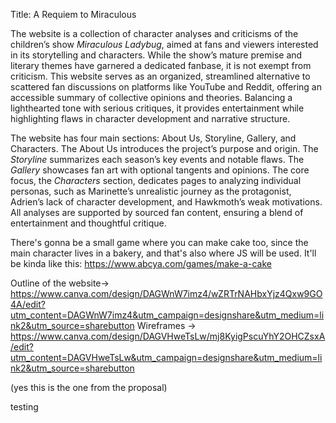 Title: A Requiem to Miraculous 

The website is a collection of character analyses and criticisms of the children’s show *Miraculous Ladybug*, aimed at fans and viewers interested in its storytelling and characters. While the show’s mature premise and literary themes have garnered a dedicated fanbase, it is not exempt from criticism. This website serves as an organized, streamlined alternative to scattered fan discussions on platforms like YouTube and Reddit, offering an accessible summary of collective opinions and theories. Balancing a lighthearted tone with serious critiques, it provides entertainment while highlighting flaws in character development and narrative structure.

The website has four main sections: About Us, Storyline, Gallery, and Characters. The About Us introduces the project’s purpose and origin. The *Storyline* summarizes each season’s key events and notable flaws. The *Gallery* showcases fan art with optional tangents and opinions. The core focus, the *Characters* section, dedicates pages to analyzing individual personas, such as Marinette’s unrealistic journey as the protagonist, Adrien’s lack of character development, and Hawkmoth’s weak motivations. All analyses are supported by sourced fan content, ensuring a blend of entertainment and thoughtful critique.

There's gonna be a small game where you can make cake too, since the main character lives in a bakery, and that's also where JS will be used.
It'll be kinda like this: https://www.abcya.com/games/make-a-cake

Outline of the website-> https://www.canva.com/design/DAGWnW7imz4/wZRTrNAHbxYjz4Qxw9GO4A/edit?utm_content=DAGWnW7imz4&utm_campaign=designshare&utm_medium=link2&utm_source=sharebutton
Wireframes ->
https://www.canva.com/design/DAGVHweTsLw/mj8KyigPscuYhY2OHCZsxA/edit?utm_content=DAGVHweTsLw&utm_campaign=designshare&utm_medium=link2&utm_source=sharebutton

(yes this is the one from the proposal)

testing
